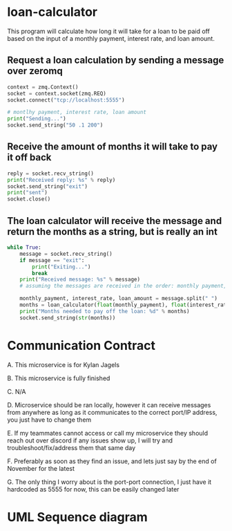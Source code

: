 # loan-calculator
This program will calculate how long it will take for a loan to be paid off based on the input of a monthly payment, interest rate, and loan amount.

## Request a loan calculation by sending a message over zeromq

```python
context = zmq.Context()
socket = context.socket(zmq.REQ)
socket.connect("tcp://localhost:5555")

# montlhy payment, interest rate, loan amount
print("Sending...")
socket.send_string("50 .1 200")
```

## Receive the amount of months it will take to pay it off back

```python
reply = socket.recv_string()
print("Received reply: %s" % reply)
socket.send_string("exit")
print("sent")
socket.close()
```

## The loan calculator will receive the message and return the months as a string, but is really an int
```python
while True:
	message = socket.recv_string()
	if message == "exit":
		print("Exiting...")
		break
	print("Received message: %s" % message)
	# assuming the messages are received in the order: monthly payment, interest rate, loan amount

	monthly_payment, interest_rate, loan_amount = message.split(" ")
	months = loan_calculator(float(monthly_payment), float(interest_rate), float(loan_amount))
	print("Months needed to pay off the loan: %d" % months)
	socket.send_string(str(months))
```

# Communication Contract

A.  This microservice is for Kylan Jagels

B.  This microservice is fully finished

C. N/A

D. Microservice should be ran locally, however it can receive messages from anywhere as long as it communicates to the correct port/IP address, you just have to change them

E. If my teammates cannot access or call my microservice they should reach out over discord if any issues show up, I will try and troubleshoot/fix/address them that same day

F. Preferably as soon as they find an issue, and lets just say by the end of November for the latest

G. The only thing I worry about is the port-port connection, I just have it hardcoded as 5555 for now, this can be easily changed later


# UML Sequence diagram

